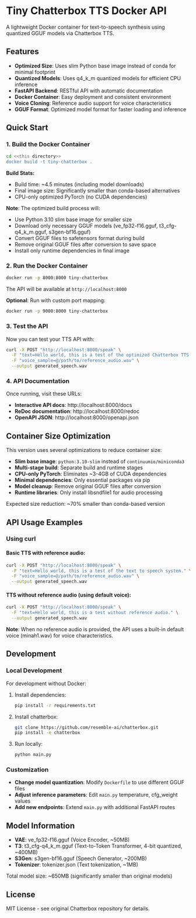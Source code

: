 # Tiny Chatterbox TTS Docker API

A lightweight Docker container for text-to-speech synthesis using quantized GGUF models via Chatterbox TTS.

## Features

- **Optimized Size**: Uses slim Python base image instead of conda for minimal footprint
- **Quantized Models**: Uses q4_k_m quantized models for efficient CPU inference
- **FastAPI Backend**: RESTful API with automatic documentation
- **Docker Container**: Easy deployment and consistent environment
- **Voice Cloning**: Reference audio support for voice characteristics
- **GGUF Format**: Optimized model format for faster loading and inference

## Quick Start

### 1. Build the Docker Container

```bash
cd <<this directory>>
docker build -t tiny-chatterbox .
```

**Build Stats:**
- Build time: ~4.5 minutes (including model downloads)
- Final image size: Significantly smaller than conda-based alternatives
- CPU-only optimized PyTorch (no CUDA dependencies)

**Note**: The optimized build process will:
- Use Python 3.10 slim base image for smaller size
- Download only necessary GGUF models (ve_fp32-f16.gguf, t3_cfg-q4_k_m.gguf, s3gen-bf16.gguf)
- Convert GGUF files to safetensors format during build
- Remove original GGUF files after conversion to save space
- Install only runtime dependencies in final image

### 2. Run the Docker Container

```bash
docker run -p 8000:8000 tiny-chatterbox
```

The API will be available at `http://localhost:8000`

**Optional**: Run with custom port mapping:
```bash
docker run -p 9000:8000 tiny-chatterbox
```

### 3. Test the API

Now you can test your TTS API with:

```bash
curl -X POST "http://localhost:8000/speak" \
  -F "text=Hello world, this is a test of the optimized Chatterbox TTS system." \
  -F "voice_sample=@/path/to/reference_audio.wav" \
  --output generated_speech.wav
```

### 4. API Documentation

Once running, visit these URLs:
- **Interactive API docs**: http://localhost:8000/docs
- **ReDoc documentation**: http://localhost:8000/redoc
- **OpenAPI JSON**: http://localhost:8000/openapi.json

## Container Size Optimization

This version uses several optimizations to reduce container size:

- **Slim base image**: `python:3.10-slim` instead of `continuumio/miniconda3`
- **Multi-stage build**: Separate build and runtime stages
- **CPU-only PyTorch**: Eliminates ~3-4GB of CUDA dependencies
- **Minimal dependencies**: Only essential packages via pip
- **Model cleanup**: Remove original GGUF files after conversion
- **Runtime libraries**: Only install libsndfile1 for audio processing

Expected size reduction: ~70% smaller than conda-based version

## API Usage Examples

### Using curl

#### Basic TTS with reference audio:

```bash
curl -X POST "http://localhost:8000/speak" \
  -F "text=Hello world, this is a test of the text to speech system." \
  -F "voice_sample=@/path/to/reference_audio.wav" \
  --output generated_speech.wav
```

#### TTS without reference audio (using default voice):

```bash
curl -X POST "http://localhost:8000/speak" \
  -F "text=Hello world, this is a test without reference audio." \
  --output generated_speech.wav
```

**Note**: When no reference audio is provided, the API uses a built-in default voice (minah1.wav) for voice characteristics.

## Development

### Local Development

For development without Docker:

1. Install dependencies:
   ```bash
   pip install -r requirements.txt
   ```

2. Install chatterbox:
   ```bash
   git clone https://github.com/resemble-ai/chatterbox.git
   pip install -e chatterbox
   ```

3. Run locally:
   ```bash
   python main.py
   ```

### Customization

- **Change model quantization**: Modify `Dockerfile` to use different GGUF files
- **Adjust inference parameters**: Edit `main.py` temperature, cfg_weight values
- **Add new endpoints**: Extend `main.py` with additional FastAPI routes

## Model Information

- **VAE**: ve_fp32-f16.gguf (Voice Encoder, ~50MB)
- **T3**: t3_cfg-q4_k_m.gguf (Text-to-Token Transformer, 4-bit quantized, ~400MB)
- **S3Gen**: s3gen-bf16.gguf (Speech Generator, ~200MB)
- **Tokenizer**: tokenizer.json (Text tokenization, ~1MB)

Total model size: ~650MB (significantly smaller than original models)

## License

MIT License - see original Chatterbox repository for details.
